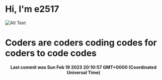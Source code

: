 # Hi, I'm e2517

![Alt Text](https://github.com/E2517/e2517/blob/master/images/background.gif)

# Coders are coders coding codes for coders to code codes

<h4 align="center">Last commit was Sun Feb 19 2023 20:10:57 GMT+0000 (Coordinated Universal Time)</h4>
